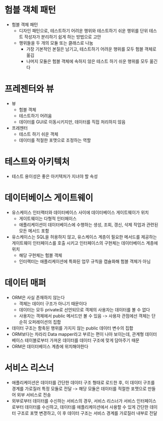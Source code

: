 # 험블 객체 패턴
- 험블 객체 패턴
	- 디자인 패턴으로, 테스트하기 어려운 행위와 테스트하기 쉬운 행위를 단위 테스트 작성자가 분리하기 쉽게 하는 방법으로 고안
	- 행위들을 두 개의 모듈 또는 클래스로 나눔
		- 가장 기본적인 본질은 남기고, 테스트하기 어려운 행위를 모두 험블 객체로 옮김
		- 나머지 모듈은 험블 객체에 속하지 않은 테스트 하기 쉬운 행위를 모두 옮긴다
# 프레젠터와 뷰
- 뷰
	- 험블 객체
	- 테스트하기 어려움
	- 데이터를 GUI로 이동시키지만, 데이터를 직접 처리하지 않음
- 프레젠터
	- 테스트 하기 쉬운 객체
	- 데이터를 적절한 포맷으로 조정하는 역할

# 테스트와 아키텍처
- 테스트 용이성은 좋은 아키텍처가 지녀야 할 속성

# 데이터베이스 게이트웨이
- 유스케이스 인터랙터와 데이터베이스 사이에 데이터베이스 게이트웨이가 위치
	- 게이트웨이는 다형적 인터페이스
	- 애플리케이션이 데이터베이스에 수행하는 생성, 조회, 갱신, 삭제 작업과 관련된 모든 메서드 포함
- 유스케이스는 SQL을 허용하지 않고, 유스케이스 계층이 필요한 메서드를 제공하는 게이트웨이 인터페이스를 호출 시키고 인터페이스의 구현체는 데이터베이스 계층에 위치
	- 해당 구현체는 험블 객체
	- 인터랙터는 애플리케이션에 특화된 업무 규칙을 캡슐화해 험블 객체가 아님

# 데이터 매퍼
- ORM은 사실 존재하지 않는다
	- 객체는 데이터 구조가 아니기 때문이다
	- 데이터는 모두 private로 선언되므로 객체의 사용자는 데이터를 볼 수 없다
	- 사용자는 객체에서 public 메서드만 볼 수 있음 -> 사용자 관점에선 객체는 단순히 오퍼레이션의 집합
- 데이터 구조는 함축된 행위를 가지지 않는 public 데이터 변수의 집합
- ORM보다는 차라리 Data mapper라고 부르는 편이 나아 보이는데, 관계형 데이터베이스 테이블로부터 가져온 데이터를 데이터 구조에 맞게 담아주기 때문
- ORM은 데이터베이스 계층에 위치해야한다

# 서비스 리스너
- 애플리케이션은 데이터를 간단한 데이터 구조 형태로 로드한 후, 이 데이터 구조를 경계를 가로질러 특정 모듈로 전달 -> 해당 모듈은 데이터를 적절한 포맷으로 만들어 외부 서비스로 전송
- 외부로부터 데이터를 수신하는 서비스의 경우, 서비스 리스너가 서비스 인터페이스로부터 데이터를 수신하고, 데이터를 애플리케이션에서 사용할 수 있게 간단한 데이터 구조로 포맷 변경하고, 이 후 데이터 구조는 서비스 경계를 가로질러 내부로 전달